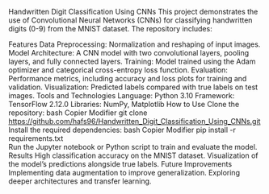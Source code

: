 Handwritten Digit Classification Using CNNs
This project demonstrates the use of Convolutional Neural Networks (CNNs) for classifying handwritten digits (0-9) from the MNIST dataset. The repository includes:

Features
Data Preprocessing: Normalization and reshaping of input images.
Model Architecture: A CNN model with two convolutional layers, pooling layers, and fully connected layers.
Training: Model trained using the Adam optimizer and categorical cross-entropy loss function.
Evaluation: Performance metrics, including accuracy and loss plots for training and validation.
Visualization: Predicted labels compared with true labels on test images.
Tools and Technologies
Language: Python 3.10
Framework: TensorFlow 2.12.0
Libraries: NumPy, Matplotlib
How to Use
Clone the repository:
bash
Copier
Modifier
git clone https://github.com/hafs96/Handwritten_Digit_Classification_Using_CNNs.git  
Install the required dependencies:
bash
Copier
Modifier
pip install -r requirements.txt  
Run the Jupyter notebook or Python script to train and evaluate the model.
Results
High classification accuracy on the MNIST dataset.
Visualization of the model’s predictions alongside true labels.
Future Improvements
Implementing data augmentation to improve generalization.
Exploring deeper architectures and transfer learning.
